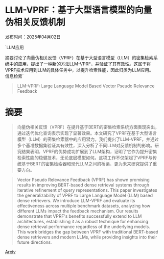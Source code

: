 # LLM-VPRF：基于大型语言模型的向量伪相关反馈机制

发布时间：2025年04月02日

`LLM应用

摘要讨论了向量伪相关反馈（VPRF）在基于大型语言模型（LLM）的密集检索系统中的应用，提出了一种新的方法LLM-VPRF，并验证了其有效性。这属于将VPRF技术应用到LLM的具体任务中，以提升检索性能，因此归类为LLM应用。` `信息检索`

> LLM-VPRF: Large Language Model Based Vector Pseudo Relevance Feedback

# 摘要

> 向量伪相关反馈（VPRF）在提升基于BERT的密集检索系统方面表现突出，通过迭代优化查询表示实现了显著效果。本文研究了VPRF在基于大型语言模型（LLM）的密集检索器中的应用潜力。我们提出了LLM-VPRF，并通过多个基准数据集验证其有效性，深入分析了不同LLM对反馈机制的影响。研究结果表明，VPRF的优势成功扩展到了LLM架构，证明了它作为提升密集检索性能的稳健技术，无论底层模型如何。这项工作不仅架起了VPRF与传统基于BERT的密集检索器和现代LLM之间的桥梁，更为未来研究提供了重要方向。

> Vector Pseudo Relevance Feedback (VPRF) has shown promising results in improving BERT-based dense retrieval systems through iterative refinement of query representations. This paper investigates the generalizability of VPRF to Large Language Model (LLM) based dense retrievers. We introduce LLM-VPRF and evaluate its effectiveness across multiple benchmark datasets, analyzing how different LLMs impact the feedback mechanism. Our results demonstrate that VPRF's benefits successfully extend to LLM architectures, establishing it as a robust technique for enhancing dense retrieval performance regardless of the underlying models. This work bridges the gap between VPRF with traditional BERT-based dense retrievers and modern LLMs, while providing insights into their future directions.

[Arxiv](https://arxiv.org/abs/2504.01448)